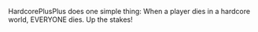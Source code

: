 HardcorePlusPlus does one simple thing: When a player dies in a hardcore world, EVERYONE dies. Up the stakes!
